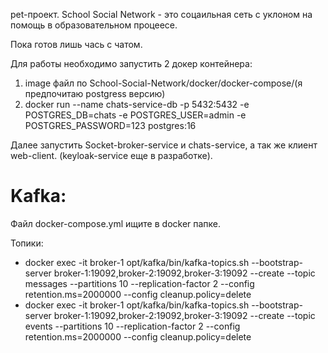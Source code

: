 pet-проект.
School Social Network - это соцаильная сеть с уклоном на помощь в образовательном процеесе. 

Пока готов лишь чась с чатом.

Для работы необходимо запустить 2 докер  контейнера:
1. image файл по School-Social-Network/docker/docker-compose/(я предпочитаю postgress версию)
2. docker run --name chats-service-db -p 5432:5432 -e POSTGRES_DB=chats -e POSTGRES_USER=admin -e POSTGRES_PASSWORD=123 postgres:16

Далее запустить Socket-broker-service и chats-service, а так же клиент web-client. (keyloak-service еще в разработке).

<h1>Kafka:</h1>
Файл docker-compose.yml ищите в docker папке.

Топики:
<ul>
  <li>docker exec -it broker-1 opt/kafka/bin/kafka-topics.sh --bootstrap-server broker-1:19092,broker-2:19092,broker-3:19092 --create --topic messages --partitions 10 --replication-factor 2 --config retention.ms=2000000 --config cleanup.policy=delete</li>
  <li>docker exec -it broker-1 opt/kafka/bin/kafka-topics.sh --bootstrap-server broker-1:19092,broker-2:19092,broker-3:19092 --create --topic events --partitions 10 --replication-factor 2 --config retention.ms=2000000 --config cleanup.policy=delete</li>
</ul>
